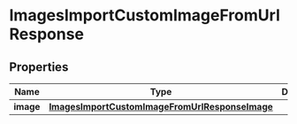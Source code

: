 

# ImagesImportCustomImageFromUrlResponse


## Properties

| Name | Type | Description | Notes |
|------------ | ------------- | ------------- | -------------|
|**image** | [**ImagesImportCustomImageFromUrlResponseImage**](ImagesImportCustomImageFromUrlResponseImage.md) |  |  [optional] |



